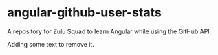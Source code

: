 angular-github-user-stats
=========================

A repository for Zulu Squad to learn Angular while using the GitHub API. 

Adding some text to remove it.
